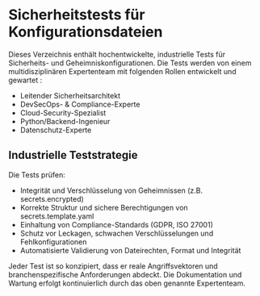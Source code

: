 
# Sicherheitstests für Konfigurationsdateien

Dieses Verzeichnis enthält hochentwickelte, industrielle Tests für Sicherheits- und Geheimniskonfigurationen. Die Tests werden von einem multidisziplinären Expertenteam mit folgenden Rollen entwickelt und gewartet :

- Leitender Sicherheitsarchitekt
- DevSecOps- & Compliance-Experte
- Cloud-Security-Spezialist
- Python/Backend-Ingenieur
- Datenschutz-Experte

## Industrielle Teststrategie

Die Tests prüfen:
- Integrität und Verschlüsselung von Geheimnissen (z.B. secrets.encrypted)
- Korrekte Struktur und sichere Berechtigungen von secrets.template.yaml
- Einhaltung von Compliance-Standards (GDPR, ISO 27001)
- Schutz vor Leckagen, schwachen Verschlüsselungen und Fehlkonfigurationen
- Automatisierte Validierung von Dateirechten, Format und Integrität

Jeder Test ist so konzipiert, dass er reale Angriffsvektoren und branchenspezifische Anforderungen abdeckt. Die Dokumentation und Wartung erfolgt kontinuierlich durch das oben genannte Expertenteam.